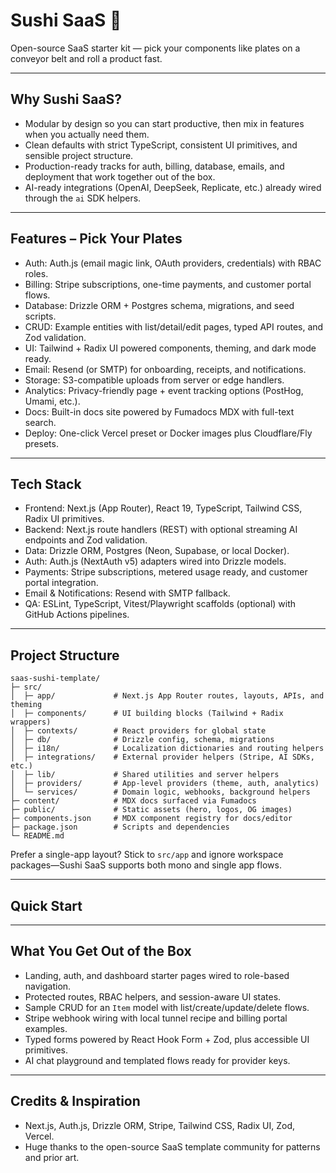 # Sushi SaaS 🍣

Open-source SaaS starter kit — pick your components like plates on a conveyor belt and roll a product fast.


---


## Why Sushi SaaS?
- Modular by design so you can start productive, then mix in features when you actually need them.
- Clean defaults with strict TypeScript, consistent UI primitives, and sensible project structure.
- Production-ready tracks for auth, billing, database, emails, and deployment that work together out of the box.
- AI-ready integrations (OpenAI, DeepSeek, Replicate, etc.) already wired through the `ai` SDK helpers.

---

## Features – Pick Your Plates
- Auth: Auth.js (email magic link, OAuth providers, credentials) with RBAC roles.
- Billing: Stripe subscriptions, one-time payments, and customer portal flows.
- Database: Drizzle ORM + Postgres schema, migrations, and seed scripts.
- CRUD: Example entities with list/detail/edit pages, typed API routes, and Zod validation.
- UI: Tailwind + Radix UI powered components, theming, and dark mode ready.
- Email: Resend (or SMTP) for onboarding, receipts, and notifications.
- Storage: S3-compatible uploads from server or edge handlers.
- Analytics: Privacy-friendly page + event tracking options (PostHog, Umami, etc.).
- Docs: Built-in docs site powered by Fumadocs MDX with full-text search.
- Deploy: One-click Vercel preset or Docker images plus Cloudflare/Fly presets.

---

## Tech Stack
- Frontend: Next.js (App Router), React 19, TypeScript, Tailwind CSS, Radix UI primitives.
- Backend: Next.js route handlers (REST) with optional streaming AI endpoints and Zod validation.
- Data: Drizzle ORM, Postgres (Neon, Supabase, or local Docker).
- Auth: Auth.js (NextAuth v5) adapters wired into Drizzle models.
- Payments: Stripe subscriptions, metered usage ready, and customer portal integration.
- Email & Notifications: Resend with SMTP fallback.
- QA: ESLint, TypeScript, Vitest/Playwright scaffolds (optional) with GitHub Actions pipelines.

---

## Project Structure
```
saas-sushi-template/
├─ src/
│  ├─ app/             # Next.js App Router routes, layouts, APIs, and theming
│  ├─ components/      # UI building blocks (Tailwind + Radix wrappers)
│  ├─ contexts/        # React providers for global state
│  ├─ db/              # Drizzle config, schema, migrations
│  ├─ i18n/            # Localization dictionaries and routing helpers
│  ├─ integrations/    # External provider helpers (Stripe, AI SDKs, etc.)
│  ├─ lib/             # Shared utilities and server helpers
│  ├─ providers/       # App-level providers (theme, auth, analytics)
│  └─ services/        # Domain logic, webhooks, background helpers
├─ content/            # MDX docs surfaced via Fumadocs
├─ public/             # Static assets (hero, logos, OG images)
├─ components.json     # MDX component registry for docs/editor
├─ package.json        # Scripts and dependencies
└─ README.md
```
Prefer a single-app layout? Stick to `src/app` and ignore workspace packages—Sushi SaaS supports both mono and single app flows.

---


## Quick Start

---

## What You Get Out of the Box
- Landing, auth, and dashboard starter pages wired to role-based navigation.
- Protected routes, RBAC helpers, and session-aware UI states.
- Sample CRUD for an `Item` model with list/create/update/delete flows.
- Stripe webhook wiring with local tunnel recipe and billing portal examples.
- Typed forms powered by React Hook Form + Zod, plus accessible UI primitives.
- AI chat playground and templated flows ready for provider keys.


---


## Credits & Inspiration
- Next.js, Auth.js, Drizzle ORM, Stripe, Tailwind CSS, Radix UI, Zod, Vercel.
- Huge thanks to the open-source SaaS template community for patterns and prior art.

